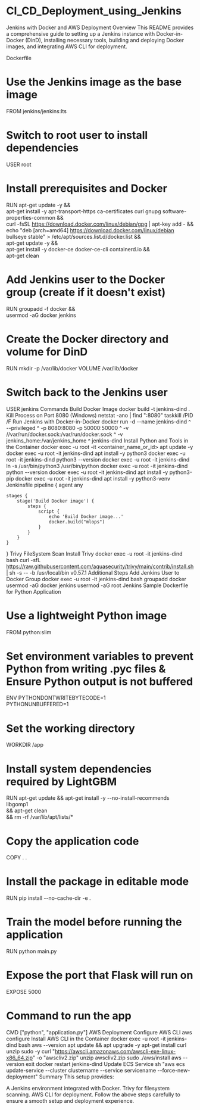 # CI_CD_Deployment_using_Jenkins
Jenkins with Docker and AWS Deployment
Overview
This README provides a comprehensive guide to setting up a Jenkins instance with Docker-in-Docker (DinD), installing necessary tools, building and deploying Docker images, and integrating AWS CLI for deployment.

Dockerfile
# Use the Jenkins image as the base image
FROM jenkins/jenkins:lts

# Switch to root user to install dependencies
USER root

# Install prerequisites and Docker
RUN apt-get update -y && \
    apt-get install -y apt-transport-https ca-certificates curl gnupg software-properties-common && \
    curl -fsSL https://download.docker.com/linux/debian/gpg | apt-key add - && \
    echo "deb [arch=amd64] https://download.docker.com/linux/debian bullseye stable" > /etc/apt/sources.list.d/docker.list && \
    apt-get update -y && \
    apt-get install -y docker-ce docker-ce-cli containerd.io && \
    apt-get clean

# Add Jenkins user to the Docker group (create if it doesn't exist)
RUN groupadd -f docker && \
    usermod -aG docker jenkins

# Create the Docker directory and volume for DinD
RUN mkdir -p /var/lib/docker
VOLUME /var/lib/docker

# Switch back to the Jenkins user
USER jenkins
Commands
Build Docker Image
docker build -t jenkins-dind .
Kill Process on Port 8080 (Windows)
netstat -ano | find ":8080"            taskkill /PID <PID> /F
Run Jenkins with Docker-in-Docker
docker run -d --name jenkins-dind ^
--privileged ^
-p 8080:8080 -p 50000:50000 ^
-v //var/run/docker.sock:/var/run/docker.sock ^
-v jenkins_home:/var/jenkins_home ^
jenkins-dind
Install Python and Tools in the Container
docker exec -u root -it <container_name_or_id> apt update -y
docker exec -u root -it jenkins-dind apt install -y python3
docker exec -u root -it jenkins-dind python3 --version
docker exec -u root -it jenkins-dind ln -s /usr/bin/python3 /usr/bin/python
docker exec -u root -it jenkins-dind python --version
docker exec -u root -it jenkins-dind apt install -y python3-pip
docker exec -u root -it jenkins-dind apt install -y python3-venv
Jenkinsfile
pipeline {
    agent any
    
    stages {
        stage('Build Docker image') {
            steps {
                script {
                    echo 'Build Docker image...'
                    docker.build("mlops")
                }
            }
        }
    }
}
Trivy FileSystem Scan
Install Trivy
docker exec -u root -it jenkins-dind bash
curl -sfL https://raw.githubusercontent.com/aquasecurity/trivy/main/contrib/install.sh | sh -s -- -b /usr/local/bin v0.57.1
Additional Steps
Add Jenkins User to Docker Group
docker exec -u root -it jenkins-dind bash
groupadd docker
usermod -aG docker jenkins
usermod -aG root Jenkins
Sample Dockerfile for Python Application
# Use a lightweight Python image
FROM python:slim

# Set environment variables to prevent Python from writing .pyc files & Ensure Python output is not buffered
ENV PYTHONDONTWRITEBYTECODE=1 \
    PYTHONUNBUFFERED=1

# Set the working directory
WORKDIR /app

# Install system dependencies required by LightGBM
RUN apt-get update && apt-get install -y --no-install-recommends \
    libgomp1 \
    && apt-get clean \
    && rm -rf /var/lib/apt/lists/*

# Copy the application code
COPY . .

# Install the package in editable mode
RUN pip install --no-cache-dir -e .

# Train the model before running the application
RUN python main.py

# Expose the port that Flask will run on
EXPOSE 5000

# Command to run the app
CMD ["python", "application.py"]
AWS Deployment
Configure AWS CLI
aws configure
Install AWS CLI in the Container
docker exec -u root -it jenkins-dind bash
aws --version
apt update && apt upgrade -y
apt-get install curl unzip sudo -y
curl "https://awscli.amazonaws.com/awscli-exe-linux-x86_64.zip" -o "awscliv2.zip"
unzip awscliv2.zip
sudo ./aws/install
aws --version
exit
docker restart jenkins-dind
Update ECS Service
sh "aws ecs update-service --cluster clustername --service servicename --force-new-deployment"
Summary
This setup provides:

A Jenkins environment integrated with Docker.
Trivy for filesystem scanning.
AWS CLI for deployment.
Follow the above steps carefully to ensure a smooth setup and deployment experience.
